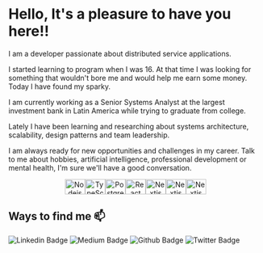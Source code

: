 # Hello, It's a pleasure to have you here!!

I am a developer passionate about distributed service applications.

I started learning to program when I was 16. At that time I was looking for something that wouldn't bore me and would help me earn some money. Today I have found my sparky.

I am currently working as a Senior Systems Analyst at the largest investment bank in Latin America while trying to graduate from college.

Lately I have been learning and researching about systems architecture, scalability, design patterns and team leadership.

I am always ready for new opportunities and challenges in my career. Talk to me about hobbies, artificial intelligence, professional development or mental health, I'm sure we'll have a good conversation.


<div align="center" style="display: flex; justify-content: center; align-items: center; flex-direction: row">
  <img align="center" alt="Nodejs" height="30" width="40" src="https://cdn.jsdelivr.net/gh/devicons/devicon@master/icons/nodejs/nodejs-original.svg" />
  <img align="center" alt="TypeScript" height="30" width="40" src="https://cdn.jsdelivr.net/gh/devicons/devicon@master/icons/typescript/typescript-original.svg" />
  <img align="center" alt="PostgreSQL" height="30" width="40" src="https://cdn.jsdelivr.net/gh/devicons/devicon@master/icons/postgresql/postgresql-original.svg" />
    <img align="center" alt="React" height="30" width="40" src="https://cdn.jsdelivr.net/gh/devicons/devicon@master/icons/react/react-original.svg" />
    <img align="center" alt="Nextjs" height="30" width="40" src="https://cdn.jsdelivr.net/gh/devicons/devicon@master/icons/nextjs/nextjs-original.svg" />
    <img align="center" alt="Nextjs" height="30" width="40" src="https://cdn.jsdelivr.net/gh/devicons/devicon@master/icons/csharp/csharp-original.svg" />
    <img align="center" alt="Nextjs" height="30" width="40" src="https://cdn.jsdelivr.net/gh/devicons/devicon@master/icons/dotnetcore/dotnetcore-original.svg" />
</div>

## Ways to find me 📫

![Linkedin Badge](https://img.shields.io/badge/-LinkedIn-blue?style=flat-square&logo=Linkedin&logoColor=white&link=https://www.linkedin.com/in/iagxferreira/)
![Medium Badge](https://img.shields.io/badge/-Medium-black?style=flat-square&logo=Medium&logoColor=white&link=https://medium.com/@iagxferreira)
![Github Badge](https://img.shields.io/github/followers/iagxferreira?style=social)
![Twitter Badge](https://img.shields.io/twitter/follow/iagxferreira?style=social)
